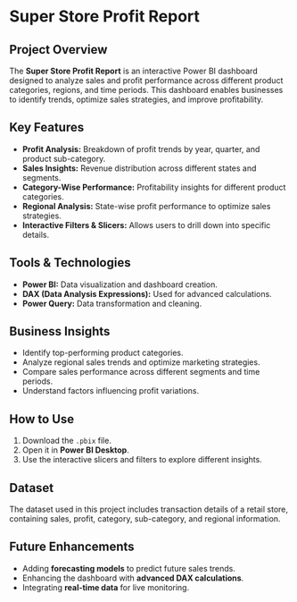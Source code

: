 <h1>Super Store Profit Report</h1>
<h2>Project Overview</h2>
    <p>The <strong>Super Store Profit Report</strong> is an interactive Power BI dashboard designed to analyze sales and profit performance across different product categories, regions, and time periods. This dashboard enables businesses to identify trends, optimize sales strategies, and improve profitability.</p>
    
<h2>Key Features</h2>
    <ul>
        <li><strong>Profit Analysis:</strong> Breakdown of profit trends by year, quarter, and product sub-category.</li>
        <li><strong>Sales Insights:</strong> Revenue distribution across different states and segments.</li>
        <li><strong>Category-Wise Performance:</strong> Profitability insights for different product categories.</li>
        <li><strong>Regional Analysis:</strong> State-wise profit performance to optimize sales strategies.</li>
        <li><strong>Interactive Filters & Slicers:</strong> Allows users to drill down into specific details.</li>
    </ul>
    
<h2>Tools & Technologies</h2>
    <ul>
        <li><strong>Power BI:</strong> Data visualization and dashboard creation.</li>
        <li><strong>DAX (Data Analysis Expressions):</strong> Used for advanced calculations.</li>
        <li><strong>Power Query:</strong> Data transformation and cleaning.</li>
    </ul>
    
<h2>Business Insights</h2>
    <ul>
        <li>Identify top-performing product categories.</li>
        <li>Analyze regional sales trends and optimize marketing strategies.</li>
        <li>Compare sales performance across different segments and time periods.</li>
        <li>Understand factors influencing profit variations.</li>
    </ul>
    
<h2>How to Use</h2>
    <ol>
        <li>Download the <code>.pbix</code> file.</li>
        <li>Open it in <strong>Power BI Desktop</strong>.</li>
        <li>Use the interactive slicers and filters to explore different insights.</li>
    </ol>
    
<h2>Dataset</h2>
    <p>The dataset used in this project includes transaction details of a retail store, containing sales, profit, category, sub-category, and regional information.</p>
    
<h2>Future Enhancements</h2>
    <ul>
        <li>Adding <strong>forecasting models</strong> to predict future sales trends.</li>
        <li>Enhancing the dashboard with <strong>advanced DAX calculations</strong>.</li>
        <li>Integrating <strong>real-time data</strong> for live monitoring.</li>
    </ul>

